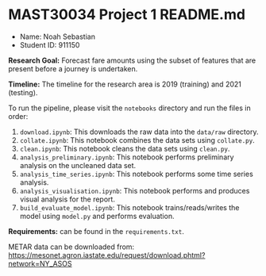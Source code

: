 # MAST30034 Project 1 README.md
- Name: Noah Sebastian
- Student ID: 911150

**Research Goal:** Forecast fare amounts using the subset of features that are present before a journey is undertaken.

**Timeline:** The timeline for the research area is 2019 (training) and 2021 (testing).

To run the pipeline, please visit the `notebooks` directory and run the files in order:
1. `download.ipynb`: This downloads the raw data into the `data/raw` directory.
3. `collate.ipynb`: This notebook combines the data sets using `collate.py`.
4. `clean.ipynb`: This notebook cleans the data sets using `clean.py`.
5. `analysis_preliminary.ipynb`: This notebook performs preliminary analysis on the uncleaned data set.
6. `analysis_time_series.ipynb`: This notebook performs some time series analysis.
7. `analysis_visualisation.ipynb`: This notebook performs and produces visual analysis for the report.
8. `build_evaluate_model.ipynb`: This notebook trains/reads/writes the model using `model.py` and performs evaluation.


**Requirements:** can be found in the `requirements.txt`.

METAR data can be downloaded from:
https://mesonet.agron.iastate.edu/request/download.phtml?network=NY_ASOS